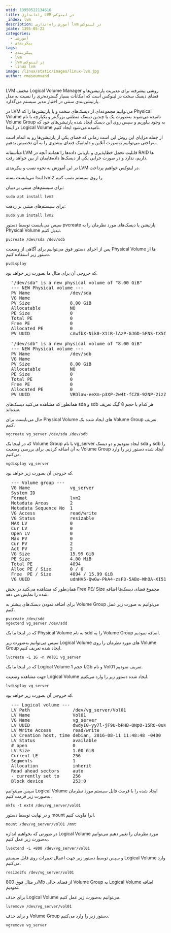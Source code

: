 ```yaml
---
utid: 13950522134616
title: راه‌اندازی LVM در لینوکس
_index: lvm
description: آموزش راه‌اندازی lvm در لینوکس
jdate: 1395-05-22
categories:
  - آموزشی
  - پیکربندی
tags:
  - پیکربندی
  - lvm
  - lvm در لینوکس
  - linux lvm
image: /linux/static/images/linux-lvm.jpg
author: rmasoumvand
---
```

LVM مخفف Logical Volume Manager روشی پیشرفته برای مدیریت پارتیشن‌ها و فضای دیسک سخت در لینوکس است که امکانات بسیار گسترده‌تری را نسبت به مدل پارتیشن‌بندی سنتی در اختیار مدیر سیستم می‌گذارد.

در LVM می‌توانیم مجموعه‌ای از دیسک‌های سخت و یا پارتیشن‌ها را که Physical Volume نامیده می‌شوند به‌صورت یک یا چندین دیسک منطقی بزرگ‌تر و یکپارچه با نام Volume Group به وجود بیاوریم و سپس روی این دیسک ایجاد شده پارتیشن‌های خود که در اینجا Logical Volume نامیده می‌شود ایجاد کنیم.

از جمله مزایای این روش این است زمانی که فضای یکی از پارتیشن‌ها رو به اتمام است به‌راحتی می‌توانیم به‌صورت آنلاین و داینامیک فضای بیشتری را به آن تخصیص بدهیم.

متأسفانه LVM قابلیت تحمل خطاپذیری و بازیابی داده‌ها را همانند آنچه در RAID ها داریم، ندارد و در صورت خرابی یکی از دیسک‌ها داده‌هایمان از بین خواهد رفت.

در این آموزش به نحوه نصب و پیکربندی LVM در لینوکس خواهیم پرداخت.

ابتدا می‌بایست بسته lvm2 را روی سیستم نصب کنیم.

برای سیستم‌های مبتنی بر دبیان:

	sudo apt install lvm2

برای سیستم‌های مبتنی بر ردهت:

	sudo yum install lvm2

سپس می‌بایست توسط دستور pvcreate پارتیشن یا دیسک‌های مورد نظرمان را به Physical Volume تبدیل کنیم.

	pvcreate /dev/sda /dev/sdb

پس از اجرای دستور فوق می‌توانیم برای آگاهی از وضعیت Physical Volume ها از دستور زیر استفاده کنیم.

	pvdisplay

که خروجی آن برای مثال ما بصورت زیر خواهد بود.

<pre>
  "/dev/sda" is a new physical volume of "8.00 GiB"
  --- NEW Physical volume ---
  PV Name               /dev/sda
  VG Name               
  PV Size               8.00 GiB
  Allocatable           NO
  PE Size               0   
  Total PE              0
  Free PE               0
  Allocated PE          0
  PV UUID               cAwfbX-Nik0-X1iR-lAzP-GJGD-5FNS-tX5fuY

  "/dev/sdb" is a new physical volume of "8.00 GiB"
  --- NEW Physical volume ---
  PV Name               /dev/sdb
  VG Name               
  PV Size               8.00 GiB
  Allocatable           NO
  PE Size               0   
  Total PE              0
  Free PE               0
  Allocated PE          0
  PV UUID               VRDlaw-eeXm-p3XP-2w4t-fCZ8-92NP-2izZb3
</pre>

همانطور که مشاهده می‌کنید دیسک‌های sda و sdb هر کدام با حجم 8 گیگ تعریف شده‌اند.

حال می‌بایست برای Physical Volume های ایجاد شده یک Volume Group تعریف کنیم.

	vgcreate vg_server /dev/sda /dev/sdb

که در اینجا یک Volume Group با نام vg_server ایجاد نمودیم و دو دیسک sda و sdb را به آن اضافه کردیم. برای بررسی وضعیت Volume Group ایجاد شده دستور زیر را وارد می‌کنیم.

	vgdisplay vg_server

که خروجی آن بصورت زیر خواهد بود.

<pre>
  --- Volume group ---
  VG Name               vg_server
  System ID             
  Format                lvm2
  Metadata Areas        2
  Metadata Sequence No  1
  VG Access             read/write
  VG Status             resizable
  MAX LV                0
  Cur LV                0
  Open LV               0
  Max PV                0
  Cur PV                2
  Act PV                2
  VG Size               15.99 GiB
  PE Size               4.00 MiB
  Total PE              4094
  Alloc PE / Size       0 / 0   
  Free  PE / Size       4094 / 15.99 GiB
  VG UUID               udnHV5-QwGw-PkA4-zsF3-5ABo-WhOA-XI51SZ
</pre>
همان‌طور که مشاهده می‌کنید در بخش Free PE/ Size مجموع فضای دیسک‌ها اضافه شده را نمایش می دهد.

برای اضافه نمودن دیسک‌های بیشتر به Volume Group می‌توانیم به صورت زیر عمل کنیم.

    pvcreate /dev/sdd
    vgextend vg_server /dev/sdd

که در اینجا ما یک Physical Volume به نام sdd را به Volume Group اضافه نمودیم.

سپس می‌توانیم به‌صورت زیر Logical Volume های مورد نظرمان را روی Volume Group ایجاد شده تعریف کنیم.

	lvcreate -L 1G -n Vol01 vg_server

که در اینجا ما یک Logical Volume با حجم 1Gb  و نام Vol01 تعریف نمودیم.

جهت مشاهده وضعیت Logical Volume ایجاد شده دستور زیر را وارد می‌کنیم.

	lvdisplay vg_server

که خروجی آن بصورت زیر خواهد بود.

<pre>
  --- Logical volume ---
  LV Path                /dev/vg_server/Vol01
  LV Name                Vol01
  VG Name                vg_server
  LV UUID                dwdyI0-yy7l-jF9U-bPHB-QNpO-15RO-0uKlPH
  LV Write Access        read/write
  LV Creation host, time debian, 2016-08-11 11:48:48 -0400
  LV Status              available
  # open                 0
  LV Size                1.00 GiB
  Current LE             256
  Segments               1
  Allocation             inherit
  Read ahead sectors     auto
  - currently set to     256
  Block device           253:0
</pre>

سپس می‌توانیم Logical Volume ایجاد شده را با فرمت فایل سیستم مورد نظرمان به‌صورت زیر فرمت کنیم.

	mkfs -t ext4 /dev/vg_server/vol01

و در نهایت توسط دستور mount انرا ماونت کنیم.

	mount /dev/vg_server/vol01 /mnt

در صورتی که بخواهیم اندازه Logical Volume مورد نظرمان را تغییر دهیم می‌توانیم به‌صورت زیر عمل کنیم.

	lvextend -L +800 /dev/vg_server/vol01

و سپس توسط دستور زیر جهت اعمال تغییرات روی فایل سیستم Logical Volume وارد می‌کنیم.

	resize2fs /dev/vg_server/vol01

در مثال فوق 800Mb از فضای خالی Volume Group به Logical Volume اضافه نمودیم.

برای حذف Logical Volume می‌توانیم به‌صورت زیر عمل کنیم.

	lvremove /dev/vg_server/vol01

و برای حذف Volume Group دستور زیر را وارد می‌کنیم.

	vgremove vg_server
